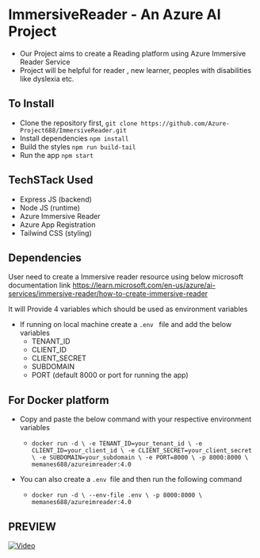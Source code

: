 ﻿# ImmersiveReader - An Azure AI Project 
- Our Project aims to create a Reading platform using Azure Immersive Reader Service
- Project will be helpful for reader , new learner, peoples with disabilities like dyslexia etc.

## To Install 
- Clone the repository first, `git clone https://github.com/Azure-Project688/ImmersiveReader.git`
- Install dependencies `npm install`
- Build the styles `npm run build-tail`
- Run the app `npm start`


## TechSTack Used 
- Express JS (backend)
- Node JS (runtime)
- Azure Immersive Reader
- Azure App Registration
- Tailwind CSS (styling)

## Dependencies
User need to create a Immersive reader resource using below microsoft documentation link
https://learn.microsoft.com/en-us/azure/ai-services/immersive-reader/how-to-create-immersive-reader

It will Provide 4 variables which should be used as environment variables 
- If running on local machine create a `.env ` file and add the below variables
    - TENANT_ID
    - CLIENT_ID
    - CLIENT_SECRET
    - SUBDOMAIN
    - PORT (default 8000 or port for running the app)

## For Docker platform 
- Copy and paste the below command with your respective environment variables
    - `docker run -d \
        -e TENANT_ID=your_tenant_id \
        -e CLIENT_ID=your_client_id \
        -e CLIENT_SECRET=your_client_secret \
        -e SUBDOMAIN=your_subdomain \
        -e PORT=8000 \
        -p 8000:8000 \
        memanes688/azureimreader:4.0
    `
  
- You can also create a `.env `file and then run the following command
    - `docker run -d \
        --env-file .env \
        -p 8000:8000 \
        memanes688/azureimreader:4.0
    `

## PREVIEW
[![Video](https://img.youtube.com/vi/S7CvMkR5s7Q/maxresdefault.jpg)](https://www.youtube.com/watch?v=S7CvMkR5s7Q)

